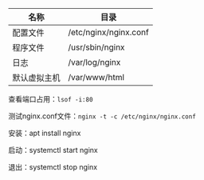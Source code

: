 

| 名称         | 目录                  |
| ------------ | --------------------- |
| 配置文件     | /etc/nginx/nginx.conf |
| 程序文件     | /usr/sbin/nginx       |
| 日志         | /var/log/nginx        |
| 默认虚拟主机 | /var/www/html         |

查看端口占用：`lsof -i:80`

测试nginx.conf文件：`nginx -t -c /etc/nginx/nginx.conf`

安装：apt install nginx

启动：systemctl start nginx

退出：systemctl stop nginx